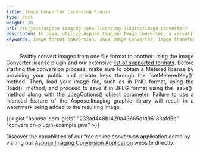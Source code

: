 ```yaml
---
title: Image Converter Licensing Plugin
type: docs
weight: 20
url: /ru/java/aspose-imaging-java-licensing-plugins/image-converter/
descripton: In Java, utilize Aspose.Imaging Image Converter, a versatile plugin for seamless format conversion, to transform images from PNG to JPEG and other supported formats effortlessly.
keywords: Image format conversion, Java Image Converter, image transformation, conversion tool, PNG to JPEG conversion
---
```


<p align='justify'>
&nbsp;&nbsp;&nbsp;&nbsp;&nbsp;&nbsp;&nbsp;&nbsp;
Swiftly convert images from one file format to another using the Image Converter license plugin and our extensive <a href="/imaging/ru/java/supported-file-formats/">list of supported formats</a>. Before starting the conversion process, make sure to obtain a Metered license by providing your public and private keys through the `setMeteredKey()` method. Then, load your image file, such as in PNG format, using the `load()` method, and proceed to save it in JPEG format using the `save()` method along with the <a href="https://reference.aspose.com/imaging/ru/java/com.aspose.imaging.imageoptions/jpegoptions/">JpegOptions()</a> object parameter. Failure to use a licensed feature of the Aspose.Imaging graphic library will result in a watermark being added to the resulting image.
</p>

{{< gist "aspose-com-gists" "232ad448b1429a43665e1d96183afd5b" "conversion-plugin-example.java" >}}

Discover the capabilities of our free online conversion application demo by visiting our <a href="https://products.aspose.app/imaging/conversion">Aspose.Imaging Conversion Application</a> website directly.
